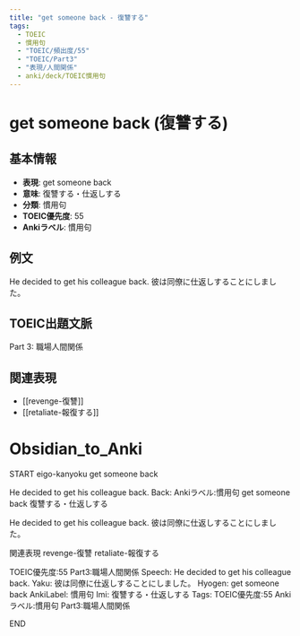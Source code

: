 ```yaml
---
title: "get someone back - 復讐する"
tags:
  - TOEIC
  - 慣用句
  - "TOEIC/頻出度/55"
  - "TOEIC/Part3"
  - "表現/人間関係"
  - anki/deck/TOEIC慣用句
---
```


# get someone back (復讐する)

## 基本情報
- **表現**: get someone back
- **意味**: 復讐する・仕返しする
- **分類**: 慣用句
- **TOEIC優先度**: 55
- **Ankiラベル**: 慣用句

## 例文
He decided to get his colleague back.
彼は同僚に仕返しすることにしました。

## TOEIC出題文脈
Part 3: 職場人間関係

## 関連表現
- [[revenge-復讐]]
- [[retaliate-報復する]]

# Obsidian_to_Anki
START
eigo-kanyoku
get someone back

He decided to get his colleague back.
Back: 
Ankiラベル:慣用句
get someone back
復讐する・仕返しする

He decided to get his colleague back.
彼は同僚に仕返しすることにしました。

関連表現
revenge-復讐
retaliate-報復する

TOEIC優先度:55
Part3:職場人間関係
Speech: He decided to get his colleague back.
Yaku: 彼は同僚に仕返しすることにしました。
Hyogen: get someone back
AnkiLabel: 慣用句
Imi: 復讐する・仕返しする
Tags: TOEIC優先度:55 Ankiラベル:慣用句 Part3:職場人間関係
<!--ID: 1751043216898-->
END
